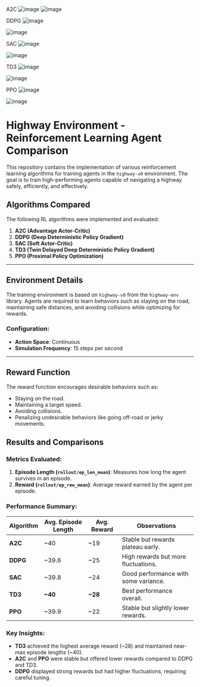 A2C
![image](https://github.com/user-attachments/assets/2d92dbe7-cff1-48d7-9cd2-9ec4413bb428)
![image](https://github.com/user-attachments/assets/a9cd4a1a-c7fb-4561-911d-3abdd6b8c5f2)


DDPG
![image](https://github.com/user-attachments/assets/898012cc-c7a3-4bd2-bad3-af5cc05dd7f9)

![image](https://github.com/user-attachments/assets/9fa9f82d-4bac-40fa-b644-80d9f7cb3554)


SAC
![image](https://github.com/user-attachments/assets/f81a968b-8c56-46f4-8b35-d13bfabdf071)

![image](https://github.com/user-attachments/assets/a0ebde22-c5ad-4ee8-977a-1295216af9e3)


TD3
![image](https://github.com/user-attachments/assets/fe6abc08-159e-4c29-b17d-a4b4436c1fcd)

![image](https://github.com/user-attachments/assets/9ea047fd-1367-4ccd-8441-c449ea1161fe)


PPO
![image](https://github.com/user-attachments/assets/c6ad449d-7c97-452e-aae0-98da6bea94d3)

![image](https://github.com/user-attachments/assets/819454d2-3b91-46a4-8771-70916dad92ca)



# Highway Environment - Reinforcement Learning Agent Comparison

This repository contains the implementation of various reinforcement learning algorithms for training agents in the `highway-v0` environment. The goal is to train high-performing agents capable of navigating a highway safely, efficiently, and effectively.

## Algorithms Compared

The following RL algorithms were implemented and evaluated:

1. **A2C (Advantage Actor-Critic)**  
2. **DDPG (Deep Deterministic Policy Gradient)**  
3. **SAC (Soft Actor-Critic)**  
4. **TD3 (Twin Delayed Deep Deterministic Policy Gradient)**  
5. **PPO (Proximal Policy Optimization)**  

---

## Environment Details

The training environment is based on `highway-v0` from the `highway-env` library. Agents are required to learn behaviors such as staying on the road, maintaining safe distances, and avoiding collisions while optimizing for rewards.

### Configuration:
- **Action Space**: Continuous
- **Simulation Frequency**: 15 steps per second

---

## Reward Function

The reward function encourages desirable behaviors such as:
- Staying on the road.
- Maintaining a target speed.
- Avoiding collisions.
- Penalizing undesirable behaviors like going off-road or jerky movements.


## Results and Comparisons

### Metrics Evaluated:
1. **Episode Length (`rollout/ep_len_mean`)**: Measures how long the agent survives in an episode.
2. **Reward (`rollout/ep_rew_mean`)**: Average reward earned by the agent per episode.

### Performance Summary:

| Algorithm | Avg. Episode Length | Avg. Reward | Observations                          |
|-----------|----------------------|-------------|---------------------------------------|
| **A2C**   | ~40                 | ~19         | Stable but rewards plateau early.     |
| **DDPG**  | ~39.6               | ~25         | High rewards but more fluctuations.   |
| **SAC**   | ~39.8               | ~24         | Good performance with some variance.  |
| **TD3**   | **~40**             | **~28**     | Best performance overall.             |
| **PPO**   | ~39.9               | ~22         | Stable but slightly lower rewards.    |

### Key Insights:
- **TD3** achieved the highest average reward (~28) and maintained near-max episode lengths (~40).
- **A2C** and **PPO** were stable but offered lower rewards compared to DDPG and TD3.
- **DDPG** displayed strong rewards but had higher fluctuations, requiring careful tuning.
